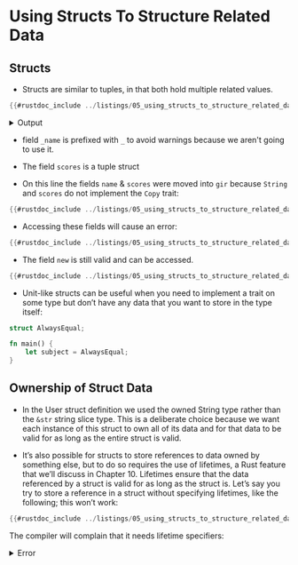 # Using Structs To Structure Related Data

## Structs

*   Structs are similar to tuples, in that both hold multiple related values.

```rust
{{#rustdoc_include ../listings/05_using_structs_to_structure_related_data/l01-structs/src/main.rs:all}}
```

<details>
<summary>Output</summary>

```console
{{#include ../listings/05_using_structs_to_structure_related_data/l01-structs/output.txt}}
```

</details>

*   field `_name` is prefixed with `_` to avoid warnings because we aren't going to use it.

*   The field `scores` is a tuple struct

*   On this line the fields `name` & `scores` were moved into `gir` because `String`
    and `scores` do not implement the `Copy` trait:

```rust
{{#rustdoc_include ../listings/05_using_structs_to_structure_related_data/l01-structs/src/main.rs:25}}
```

*   Accessing these fields will cause an error:

```rust
{{#rustdoc_include ../listings/05_using_structs_to_structure_related_data/l01-structs/src/main.rs:29}}
```

*   The field `new` is still valid and can be accessed.

```rust
{{#rustdoc_include ../listings/05_using_structs_to_structure_related_data/l01-structs/src/main.rs:30}}
```

*   Unit-like structs can be useful when you need to implement a trait on some type but don’t have any data that you want to store in the type itself:

```rust
struct AlwaysEqual;

fn main() {
    let subject = AlwaysEqual;
}

```

## Ownership of Struct Data

*   In the User struct definition we used the owned String type rather than the `&str` string slice type. This is a deliberate choice because we want each instance of this struct to own all of its data and for that data to be valid for as long as the entire struct is valid.

*   It’s also possible for structs to store references to data owned by something else, but to do so requires the use of lifetimes, a Rust feature that we’ll discuss in Chapter 10. Lifetimes ensure that the data referenced by a struct is valid for as long as the struct is. Let’s say you try to store a reference in a struct without specifying lifetimes, like the following; this won’t work:

```rust
{{#rustdoc_include ../listings/05_using_structs_to_structure_related_data/l02-structs-lifetimes/src/main.rs:all}}
```

The compiler will complain that it needs lifetime specifiers:

<details>
<summary>Error</summary>

```console
{{#include ../listings/05_using_structs_to_structure_related_data/l02-structs-lifetimes/output.txt}}
```

</details>
